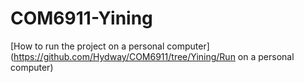 # COM6911-Yining

[How to run the project on a personal computer](https://github.com/Hydway/COM6911/tree/Yining/Run on a personal computer)